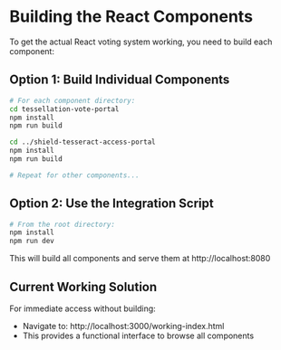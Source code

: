 # Building the React Components

To get the actual React voting system working, you need to build each component:

## Option 1: Build Individual Components

```bash
# For each component directory:
cd tessellation-vote-portal
npm install
npm run build

cd ../shield-tesseract-access-portal  
npm install
npm run build

# Repeat for other components...
```

## Option 2: Use the Integration Script

```bash
# From the root directory:
npm install
npm run dev
```

This will build all components and serve them at http://localhost:8080

## Current Working Solution

For immediate access without building:
- Navigate to: http://localhost:3000/working-index.html
- This provides a functional interface to browse all components
